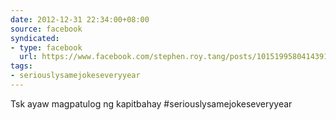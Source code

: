 ```yaml
---
date: 2012-12-31 22:34:00+08:00
source: facebook
syndicated:
- type: facebook
  url: https://www.facebook.com/stephen.roy.tang/posts/10151995804143912
tags:
- seriouslysamejokeseveryyear
---
```


Tsk ayaw magpatulog ng kapitbahay #seriouslysamejokeseveryyear